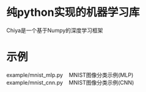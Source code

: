 # 纯python实现的机器学习库
Chiya是一个基于Numpy的深度学习框架

# 示例
example/mnist_mlp.py &nbsp;&nbsp; MNIST图像分类示例(MLP) <br>
example/mnist_cnn.py &nbsp;&nbsp; MNIST图像分类示例(CNN)